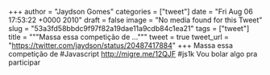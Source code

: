 
+++
author = "Jaydson Gomes"
categories = ["tweet"]
date = "Fri Aug 06 17:53:22 +0000 2010"
draft = false
image = "No media found for this Tweet"
slug = "53a3fd58bbdc9f97f82a19dae11a9cdb84c1ea21"
tags = ["tweet"]
title = """Massa essa competição de ..."""
tweet = true
tweet_url = "https://twitter.com/jaydson/status/20487417884"
+++
Massa essa competição de #Javascript http://migre.me/12QJF #js1k Vou bolar algo pra participar
